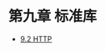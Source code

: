 # 第九章 标准库

- [9.2 HTTP](https://github.com/Uyouii/Reading/blob/master/go/Go%E8%AF%AD%E8%A8%80%E8%AE%BE%E8%AE%A1%E4%B8%8E%E5%AE%9E%E7%8E%B0/%E7%AC%AC%E4%B9%9D%E7%AB%A0%20%E6%A0%87%E5%87%86%E5%BA%93/9.2%20HTTP.md)
